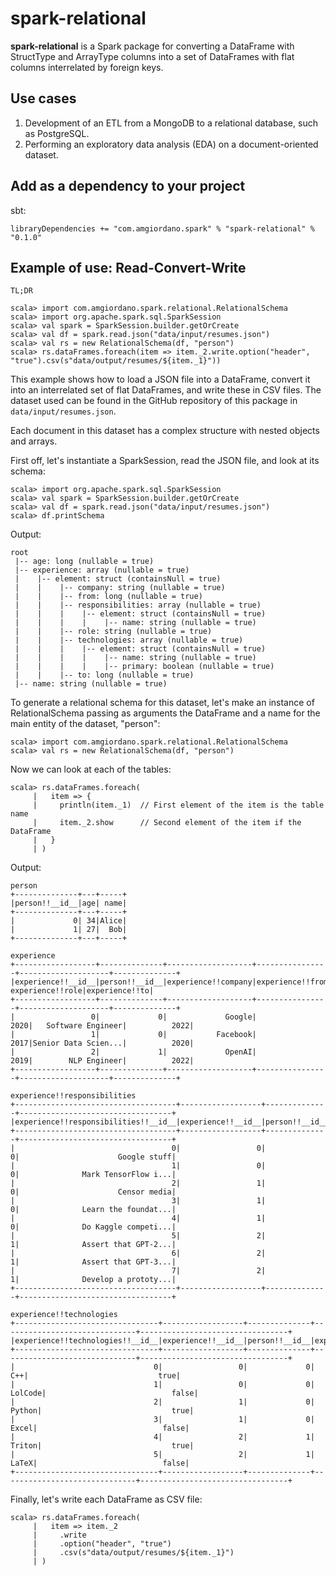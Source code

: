 # spark-relational

__spark-relational__ is a Spark package for converting a DataFrame with StructType and ArrayType columns into a set of 
DataFrames with flat columns interrelated by foreign keys.

## Use cases

1. Development of an ETL from a MongoDB to a relational database, such as PostgreSQL.
2. Performing an exploratory data analysis (EDA) on a document-oriented dataset.

## Add as a dependency to your project

sbt:

```
libraryDependencies += "com.amgiordano.spark" % "spark-relational" % "0.1.0"
```

## Example of use: Read-Convert-Write

```
TL;DR

scala> import com.amgiordano.spark.relational.RelationalSchema      
scala> import org.apache.spark.sql.SparkSession
scala> val spark = SparkSession.builder.getOrCreate
scala> val df = spark.read.json("data/input/resumes.json")
scala> val rs = new RelationalSchema(df, "person")
scala> rs.dataFrames.foreach(item => item._2.write.option("header", "true").csv(s"data/output/resumes/${item._1}"))
```

This example shows how to load a JSON file into a DataFrame, convert it into an interrelated set of flat DataFrames, 
and write these in CSV files. The dataset used can be found in the GitHub repository of this package in 
`data/input/resumes.json`.

Each document in this dataset has a complex structure with nested objects and arrays.

First off, let's instantiate a SparkSession, read the JSON file, and look at its schema:

```
scala> import org.apache.spark.sql.SparkSession
scala> val spark = SparkSession.builder.getOrCreate
scala> val df = spark.read.json("data/input/resumes.json")
scala> df.printSchema
```

Output:

```
root
 |-- age: long (nullable = true)
 |-- experience: array (nullable = true)
 |    |-- element: struct (containsNull = true)
 |    |    |-- company: string (nullable = true)
 |    |    |-- from: long (nullable = true)
 |    |    |-- responsibilities: array (nullable = true)
 |    |    |    |-- element: struct (containsNull = true)
 |    |    |    |    |-- name: string (nullable = true)
 |    |    |-- role: string (nullable = true)
 |    |    |-- technologies: array (nullable = true)
 |    |    |    |-- element: struct (containsNull = true)
 |    |    |    |    |-- name: string (nullable = true)
 |    |    |    |    |-- primary: boolean (nullable = true)
 |    |    |-- to: long (nullable = true)
 |-- name: string (nullable = true)
```

To generate a relational schema for this dataset, let's make an instance of RelationalSchema passing as arguments 
the DataFrame and a name for the main entity of the dataset, "person":

```
scala> import com.amgiordano.spark.relational.RelationalSchema      
scala> val rs = new RelationalSchema(df, "person")
```

Now we can look at each of the tables:

```
scala> rs.dataFrames.foreach(
     |   item => {
     |     println(item._1)  // First element of the item is the table name
     |     item._2.show      // Second element of the item if the DataFrame
     |   }
     | )
```

Output:

```
person
+--------------+---+-----+
|person!!__id__|age| name|
+--------------+---+-----+
|             0| 34|Alice|
|             1| 27|  Bob|
+--------------+---+-----+

experience
+------------------+--------------+-------------------+----------------+--------------------+--------------+
|experience!!__id__|person!!__id__|experience!!company|experience!!from|    experience!!role|experience!!to|
+------------------+--------------+-------------------+----------------+--------------------+--------------+
|                 0|             0|             Google|            2020|   Software Engineer|          2022|
|                 1|             0|           Facebook|            2017|Senior Data Scien...|          2020|
|                 2|             1|             OpenAI|            2019|        NLP Engineer|          2022|
+------------------+--------------+-------------------+----------------+--------------------+--------------+

experience!!responsibilities
+------------------------------------+------------------+--------------+----------------------------------+
|experience!!responsibilities!!__id__|experience!!__id__|person!!__id__|experience!!responsibilities!!name|
+------------------------------------+------------------+--------------+----------------------------------+
|                                   0|                 0|             0|                      Google stuff|
|                                   1|                 0|             0|              Mark TensorFlow i...|
|                                   2|                 1|             0|                      Censor media|
|                                   3|                 1|             0|              Learn the foundat...|
|                                   4|                 1|             0|              Do Kaggle competi...|
|                                   5|                 2|             1|              Assert that GPT-2...|
|                                   6|                 2|             1|              Assert that GPT-3...|
|                                   7|                 2|             1|              Develop a prototy...|
+------------------------------------+------------------+--------------+----------------------------------+

experience!!technologies
+--------------------------------+------------------+--------------+------------------------------+---------------------------------+
|experience!!technologies!!__id__|experience!!__id__|person!!__id__|experience!!technologies!!name|experience!!technologies!!primary|
+--------------------------------+------------------+--------------+------------------------------+---------------------------------+
|                               0|                 0|             0|                           C++|                             true|
|                               1|                 0|             0|                       LolCode|                            false|
|                               2|                 1|             0|                        Python|                             true|
|                               3|                 1|             0|                         Excel|                            false|
|                               4|                 2|             1|                        Triton|                             true|
|                               5|                 2|             1|                         LaTeX|                            false|
+--------------------------------+------------------+--------------+------------------------------+---------------------------------+
```

Finally, let's write each DataFrame as CSV file:

```
scala> rs.dataFrames.foreach(
     |   item => item._2
     |     .write
     |     .option("header", "true")
     |     .csv(s"data/output/resumes/${item._1}")
     | )
```
